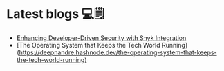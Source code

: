 # Latest blogs 💻🗒️

- [Enhancing Developer-Driven Security with Snyk Integration](https://deepnandre.hashnode.dev/enhancing-developer-driven-security-with-snyk-integration)
- [The Operating System that Keeps the Tech World Running] ([https://deepnandre.hashnode.dev/the-operating-system-that-keeps-the-tech-world-running)](https://deepnandre.hashnode.dev/the-operating-system-that-keeps-the-tech-world-running)
  
